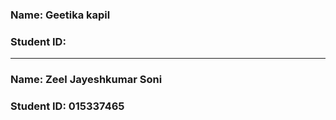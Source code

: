 ### Name: Geetika kapil
### Student ID:
----------------------------------------------
### Name: Zeel Jayeshkumar Soni
### Student ID: 015337465
